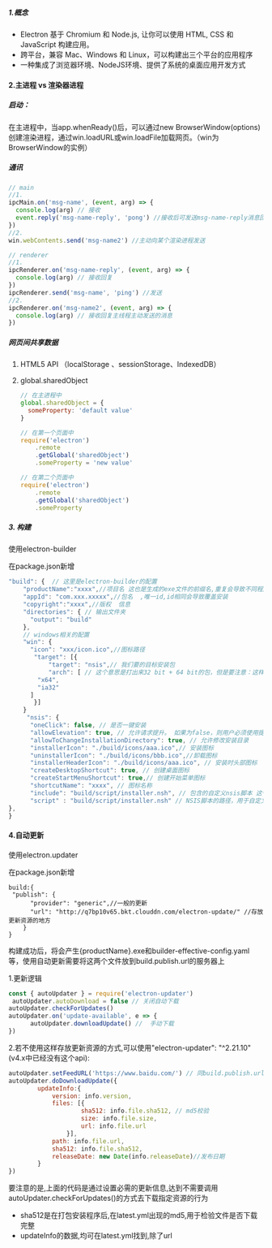 ##### 1.概念

- Electron 基于 Chromium 和 Node.js, 让你可以使用 HTML, CSS 和 JavaScript 构建应用。
-  跨平台，兼容 Mac、Windows 和 Linux，可以构建出三个平台的应用程序
- 一种集成了浏览器环境、NodeJS环境、提供了系统的桌面应用开发方式

#### 2.主进程 vs 渲染器进程

##### 启动：

在主进程中，当app.whenReady()后，可以通过new BrowserWindow(options)创建渲染进程，通过win.loadURL或win.loadFile加载网页。（win为BrowserWindow的实例）

##### 通讯

```javascript
// main
//1.
ipcMain.on('msg-name', (event, arg) => {
  console.log(arg) // 接收
  event.reply('msg-name-reply', 'pong') //接收后可发送msg-name-reply消息回复
})
//2.
win.webContents.send('msg-name2') //主动向某个渲染进程发送
```

```javascript
// renderer
//1.
ipcRenderer.on('msg-name-reply', (event, arg) => {
  console.log(arg) // 接收回复
})
ipcRenderer.send('msg-name', 'ping') //发送
//2.
ipcRenderer.on('msg-name2', (event, arg) => {
  console.log(arg) // 接收回复主线程主动发送的消息
})

```

##### 网页间共享数据

1. HTML5 API （localStorage 、sessionStorage、IndexedDB）

2. global.sharedObject

   ```javascript
   // 在主进程中
   global.sharedObject = {
     someProperty: 'default value'
   }
   ```

   ```javascript
   // 在第一个页面中
   require('electron')
       .remote
       .getGlobal('sharedObject')
       .someProperty = 'new value'
   ```

   ```javascript
   // 在第二个页面中
   require('electron')
       .remote
       .getGlobal('sharedObject')
       .someProperty
   ```

   

##### 3. 构建

使用electron-builder

在package.json新增

```javascript
"build": {  // 这里是electron-builder的配置
    "productName":"xxxx",//项目名 这也是生成的exe文件的前缀名,重复会导致不同程序会安装到统一目录
    "appId": "com.xxx.xxxxx",//包名  ,唯一id,id相同会导致覆盖安装
    "copyright":"xxxx",//版权  信息
    "directories": { // 输出文件夹
      "output": "build"
    }, 
    // windows相关的配置
    "win": {  
      "icon": "xxx/icon.ico",//图标路径 
       "target": [{
           "target": "nsis",// 我们要的目标安装包
           "arch": [ // 这个意思是打出来32 bit + 64 bit的包，但是要注意：这样打包出来的安装包体积比较大，所以建议直接打32的安装包。
        "x64", 
        "ia32"
      ]
       }] 
    }
     "nsis": {
      "oneClick": false, // 是否一键安装
      "allowElevation": true, // 允许请求提升。 如果为false，则用户必须使用提升的权限重新启动安装程序。
      "allowToChangeInstallationDirectory": true, // 允许修改安装目录
      "installerIcon": "./build/icons/aaa.ico",// 安装图标
      "uninstallerIcon": "./build/icons/bbb.ico",//卸载图标
      "installerHeaderIcon": "./build/icons/aaa.ico", // 安装时头部图标
      "createDesktopShortcut": true, // 创建桌面图标
      "createStartMenuShortcut": true,// 创建开始菜单图标
      "shortcutName": "xxxx", // 图标名称
      "include": "build/script/installer.nsh", // 包含的自定义nsis脚本 这个对于构建需求严格得安装过程相当有用。
      "script" : "build/script/installer.nsh" // NSIS脚本的路径，用于自定义安装程序。 默认为build / installer.nsi  
},   
}
```



#### 4.自动更新

使用electron.updater

在package.json新增

```
build:{
 "publish": {
      "provider": "generic",//一般的更新
      "url": "http://q7bp10v65.bkt.clouddn.com/electron-update/" //存放更新资源的地方
    }
}
```

构建成功后，将会产生{productName}.exe和builder-effective-config.yaml等，使用自动更新需要将这两个文件放到build.publish.url的服务器上

1.更新逻辑

```javascript
const { autoUpdater } = require('electron-updater')
 autoUpdater.autoDownload = false // 关闭自动下载
autoUpdater.checkForUpdates()
autoUpdater.on('update-available', e => {
      autoUpdater.downloadUpdate() //  手动下载
})
```

2.若不使用这样存放更新资源的方式,可以使用"electron-updater": "^2.21.10"(v4.x中已经没有这个api):

```javascript
autoUpdater.setFeedURL('https://www.baidu.com/') // 同build.publish.url,这里一定要符合http协议的url
autoUpdater.doDownloadUpdate({
        updateInfo:{
        	version: info.version,
      		files: [{
          			sha512: info.file.sha512, // md5校验
          			size: info.file.size,
          			url: info.file.url
        		}],
      		path: info.file.url,
      		sha512: info.file.sha512,
      		releaseDate: new Date(info.releaseDate)//发布日期
        }
})
```

要注意的是,上面的代码是通过设置必需的更新信息,达到不需要调用autoUpdater.checkForUpdates()的方式去下载指定资源的行为

- sha512是在打包安装程序后,在latest.yml出现的md5,用于检验文件是否下载完整
- updateInfo的数据,均可在latest.yml找到,除了url